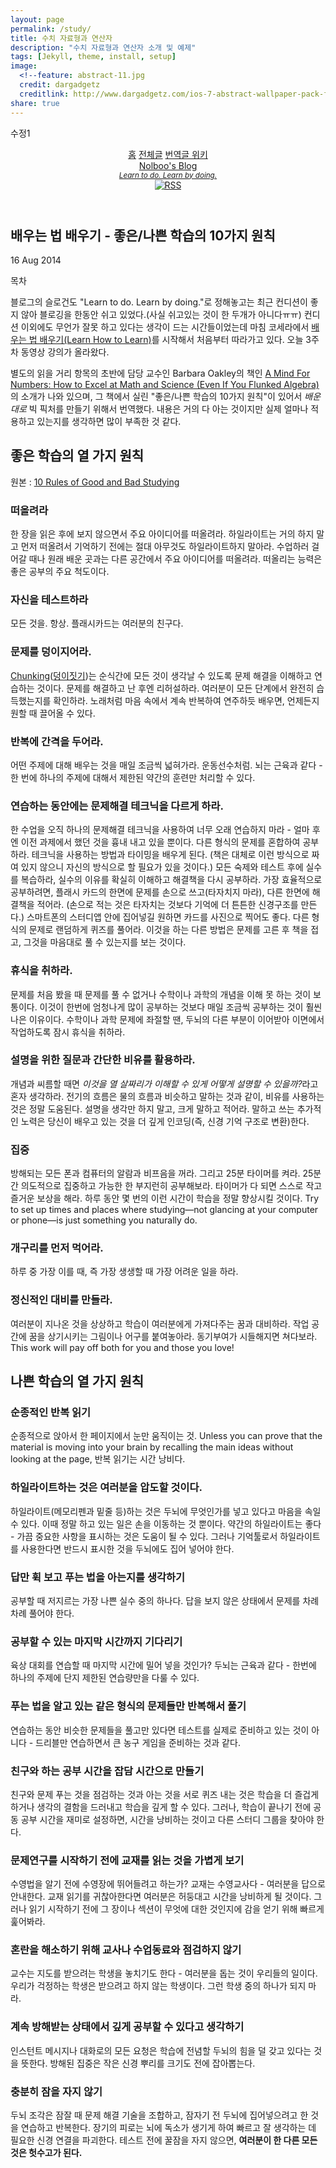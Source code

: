 ```yaml
---
layout: page
permalink: /study/
title: 수치 자료형과 연산자
description: "수치 자료형과 연산자 소개 및 예제"
tags: [Jekyll, theme, install, setup]
image:
  <!--feature: abstract-11.jpg
  credit: dargadgetz
  creditlink: http://www.dargadgetz.com/ios-7-abstract-wallpaper-pack-for-iphone-5-and-ipod-touch-retina/-->
share: true
---
```

수정1

<!DOCTYPE html>
<html lang="en">
<head>
  <meta charset="utf-8">
  <meta name="viewport" content="width=device-width, initial-scale=1.0">
<!--   <meta name="google-site-verification" content="aexITLS38FdIRzwj25OVWxm87rpa9l-UV0URTyC9cTs" /> -->
  <title>
    배우는 법 배우기 - 좋은/나쁜 학습의 10가지 원칙
    
    - @n0lb00's Blog
    
  </title>
<!--   <link type="text/css" rel="stylesheet" href="http://fonts.googleapis.com/css?family=Open+Sans:700,400|Titillium+Web:700,400"> -->
  <link rel="stylesheet" href="/css/site.css">
  <link href="/favicon.ico" rel="shortcut icon" type="image/x-icon" />
  <meta name="description" content="코세라의 배우는 법 배우기(Learn How to Learn) 강의 중 좋은/나쁜 학습의 열가지 원칙 번역" />
  <link rel="alternate" type="application/atom+xml" title="RSS Feed for Nolboo's blog" href="/feed.xml" />
  <script src="/js/instantclick.min.js" data-no-instant></script>
  <script data-no-instant>InstantClick.init();</script>
<!--    -->

  
</head>
<body>
  <div class="top-bar"></div>

  <div class="container">
    <div class="site">
      <header>
        <nav>
          <a class="" href="/">홈</a>
          <a class="" href="/archive/">전체글</a>
          <a class="" href="//github.com/nolboo/nolboo.github.io/wiki">번역글 위키</a>
        </nav>
        <div class="pull-right right logo">
          <div class="name">
            <a href="/">Nolboo's Blog</a><br />
            <small>
              <em>
                  <a href="/">Learn to do. Learn by doing.</a>
              </em>
            </small>
          </div>
          <a href="/feed.xml"><img class="avatar" src="/images/rss.jpg" alt="RSS" /></a>
        </div>
        <div class="clear"></div>
      </header>
      <div class="separator"></div>
      <article>
  <h1>
    배우는 법 배우기 - 좋은/나쁜 학습의 10가지 원칙
  </h1>
  <div class="center">
    <p class="meta">16 Aug 2014</p>
  </div>

<!--    -->

  <div class="post">
  <div id="toc"><p class="toc_title">목차</p></div>

<p>블로그의 슬로건도 &quot;Learn to do. Learn by doing.&quot;로 정해놓고는 최근 컨디션이 좋지 않아 블로깅을 한동안 쉬고 있었다.(사실 쉬고있는 것이 한 두개가 아니다ㅠㅠ) 컨디션 이외에도 무언가 잘못 하고 있다는 생각이 드는 시간들이었는데 마침 코세라에서 <a href="https://class.coursera.org/learning-001">배우는 법 배우기(Learn How to Learn)</a>를 시작해서 처음부터 따라가고 있다. 오늘 3주차 동영상 강의가 올라왔다. </p>

<p>별도의 읽을 거리 항목의 초반에 담당 교수인 Barbara Oakley의 책인 <a href="http://www.amazon.com/gp/product/039916524X/ref=as_li_tl?ie=UTF8&amp;camp=1789&amp;creative=390957&amp;creativeASIN=039916524X&amp;linkCode=as2&amp;tag=advicegoddess-20&amp;linkId=P652DST7UVIEMJ37">A Mind For Numbers: How to Excel at Math and Science (Even If You Flunked Algebra)</a>의 소개가 나와 있으며, 그 책에서 실린 &quot;좋은/나쁜 학습의 10가지 원칙&quot;이 있어서 <em>배운 대로</em> 빅 픽처를 만들기 위해서 번역했다. 내용은 거의 다 아는 것이지만 실제 얼마나 적용하고 있는지를 생각하면 많이 부족한 것 같다.</p>

<h2>좋은 학습의 열 가지 원칙</h2>

<p>원본 : <a href="https://class.coursera.org/learning-001/wiki/view?page=10Rules">10 Rules of Good and Bad Studying</a></p>

<h3>떠올려라</h3>

<p>한 장을 읽은 후에 보지 않으면서 주요 아이디어를 떠올려라. 하일라이트는 거의 하지 말고 먼저 떠올려서 기억하기 전에는 절대 아무것도 하일라이트하지 말아라. 수업하러 걸어갈 때나 원래 배운 곳과는 다른 공간에서 주요 아이디어를 떠올려라. 떠올리는 능력은 좋은 공부의 주요 척도이다.</p>

<h3>자신을 테스트하라</h3>

<p>모든 것을. 항상. 플래시카드는 여러분의 친구다.</p>

<h3>문제를 덩이지어라.</h3>

<p><a href="http://en.wikipedia.org/wiki/Chunking_(psychology)">Chunking</a>(<a href="http://ko.wikipedia.org/wiki/%EB%8D%A9%EC%9D%B4%EC%A7%93%EA%B8%B0">덩이짓기</a>)는 순식간에 모든 것이 생각날 수 있도록 문제 해결을 이해하고 연습하는 것이다. 문제를 해결하고 난 후엔 리허설하라. 여러분이 모든 단계에서 완전히 습득했는지를 확인하라. 노래처럼 마음 속에서 계속 반복하여 연주하듯 배우면, 언제든지 원할 때 끌어올 수 있다.</p>

<h3>반복에 간격을 두어라.</h3>

<p>어떤 주제에 대해 배우는 것을 매일 조금씩 넓혀가라. 운동선수처럼. 뇌는 근육과 같다 - 한 번에 하나의 주제에 대해서 제한된 약간의 훈련만 처리할 수 있다.</p>

<h3>연습하는 동안에는 문제해결 테크닉을 다르게 하라.</h3>

<p>한 수업을 오직 하나의 문제해결 테크닉을 사용하여 너무 오래 연습하지 마라 - 얼마 후엔 이전 과제에서 했던 것을 흉내 내고 있을 뿐이다. 다른 형식의 문제를 혼합하여 공부하라. 테크닉을 사용하는 방법과 타이밍을 배우게 된다. (책은 대체로 이런 방식으로 짜여 있지 않으니 자신의 방식으로 할 필요가 있을 것이다.) 모든 숙제와 테스트 후에 실수를 복습하라, 실수의 이유를 확실히 이해하고 해결책을 다시 공부하라. 가장 효율적으로 공부하려면, 플래시 카드의 한면에 문제를 손으로 쓰고(타자치지 마라), 다른 한면에 해결책을 적어라. (손으로 적는 것은 타자치는 것보다 기억에 더 튼튼한 신경구조를 만든다.) 스마트폰의 스터디앱 안에 집어넣길 원하면 카드를 사진으로 찍어도 좋다. 다른 형식의 문제로 랜덤하게 퀴즈를 풀어라. 이것을 하는 다른 방법은 문제를 고른 후 책을 접고, 그것을 마음대로 풀 수 있는지를 보는 것이다.</p>

<h3>휴식을 취하라.</h3>

<p>문제를 처음 봤을 때 문제를 풀 수 없거나 수학이나 과학의 개념을 이해 못 하는 것이 보통이다. 이것이 한번에 엄청나게 많이 공부하는 것보다 매일 조금씩 공부하는 것이 훨씬 나은 이유이다. 수학이나 과학 문제에 좌절할 땐, 두뇌의 다른 부분이 이어받아 이면에서 작업하도록 잠시 휴식을 취하라.</p>

<h3>설명을 위한 질문과 간단한 비유를 활용하라.</h3>

<p>개념과 씨름할 때면 <em>이것을 열 살짜리가 이해할 수 있게 어떻게 설명할 수 있을까?</em>라고 혼자 생각하라. 전기의 흐름은 물의 흐름과 비슷하고 말하는 것과 같이, 비유를 사용하는 것은 정말 도움된다. 설명을 생각만 하지 말고, 크게 말하고 적어라. 말하고 쓰는 추가적인 노력은 당신이 배우고 있는 것을 더 깊게 인코딩(즉, 신경 기억 구조로 변환)한다.</p>

<h3>집중</h3>

<p>방해되는 모든 폰과 컴퓨터의 알람과 비프음을 꺼라. 그리고 25분 타이머를 켜라. 25분간 의도적으로 집중하고 가능한 한 부지런히 공부해보라. 타이머가 다 되면 스스로 작고 즐거운 보상을 해라. 하루 동안 몇 번의 이런 시간이 학습을 정말 향상시킬 것이다. Try to set up times and places where studying—not glancing at your computer or phone—is just something you naturally do.</p>

<h3>개구리를 먼저 먹어라.</h3>

<p>하루 중 가장 이를 때, 즉 가장 생생할 때 가장 어려운 일을 하라.</p>

<h3>정신적인 대비를 만들라.</h3>

<p>여러분이 지나온 것을 상상하고 학습이 여러분에게 가져다주는 꿈과 대비하라. 작업 공간에 꿈을 상기시키는 그림이나 어구를 붙여놓아라. 동기부여가 시들해지면 쳐다보라. This work will pay off both for you and those you love!</p>

<h2>나쁜 학습의 열 가지 원칙</h2>

<h3>순종적인 반복 읽기</h3>

<p>순종적으로 앉아서 한 페이지에서 눈만 움직이는 것. Unless you can prove that the material is moving into your brain by recalling the main ideas without looking at the page, 반복 읽기는 시간 낭비다.</p>

<h3>하일라이트하는 것은 여러분을 압도할 것이다.</h3>

<p>하일라이트(메모리펜과 밑줄 등)하는 것은 두뇌에 무엇인가를 넣고 있다고 마음을 속일 수 있다. 이때 정말 하고 있는 일은 손을 이동하는 것 뿐이다. 약간의 하일라이트는 좋다 - 가끔 중요한 사항을 표시하는 것은 도움이 될 수 있다. 그러나 기억툴로서 하일라이트를 사용한다면 반드시 표시한 것을 두뇌에도 집어 넣어야 한다.  </p>

<h3>답만 휙 보고 푸는 법을 아는지를 생각하기</h3>

<p>공부할 때 저지르는 가장 나쁜 실수 중의 하나다. 답을 보지 않은 상태에서 문제를 차례차례 풀어야 한다.</p>

<h3>공부할 수 있는 마지막 시간까지 기다리기</h3>

<p>육상 대회를 연습할 때 마지막 시간에 밀어 넣을 것인가? 두뇌는 근육과 같다 - 한번에 하나의 주제에 단지 제한된 연습량만을 다룰 수 있다.</p>

<h3>푸는 법을 알고 있는 같은 형식의 문제들만 반복해서 풀기</h3>

<p>연습하는 동안 비슷한 문제들을 풀고만 있다면 테스트를 실제로 준비하고 있는 것이 아니다 - 드리블만 연습하면서 큰 농구 게임을 준비하는 것과 같다.</p>

<h3>친구와 하는 공부 시간을 잡담 시간으로 만들기</h3>

<p>친구와 문제 푸는 것을 점검하는 것과 아는 것을 서로 퀴즈 내는 것은 학습을 더 즐겁게 하거나 생각의 결함을 드러내고 학습을 깊게 할 수 있다. 그러나, 학습이 끝나기 전에 공동 공부 시간을 재미로 설정하면, 시간을 낭비하는 것이고 다른 스터디 그룹을 찾아야 한다.</p>

<h3>문제연구를 시작하기 전에 교재를 읽는 것을 가볍게 보기</h3>

<p>수영법을 알기 전에 수영장에 뛰어들려고 하는가? 교재는 수영교사다 - 여러분을 답으로 안내한다. 교재 읽기를 귀찮아한다면 여러분은 허둥대고 시간을 낭비하게 될 것이다. 그러나 읽기 시작하기 전에 그 장이나 섹션이 무엇에 대한 것인지에 감을 얻기 위해 빠르게 훑어봐라.</p>

<h3>혼란을 해소하기 위해 교사나 수업동료와 점검하지 않기</h3>

<p>교수는 지도를 받으려는 학생을 놓치기도 한다 - 여러분을 돕는 것이 우리들의 일이다. 우리가 걱정하는 학생은 받으려고 하지 않는 학생이다. 그런 학생 중의 하나가 되지 마라.</p>

<h3>계속 방해받는 상태에서 깊게 공부할 수 있다고 생각하기</h3>

<p>인스턴트 메시지나 대화로의 모든 요청은 학습에 전념할 두뇌의 힘을 덜 갖고 있다는 것을 뜻한다. 방해된 집중은 작은 신경 뿌리를 크기도 전에 잡아뽑는다. </p>

<h3>충분히 잠을 자지 않기</h3>

<p>두뇌 조각은 잠잘 때 문제 해결 기술을 조합하고, 잠자기 전 두뇌에 집어넣으려고 한 것을 연습하고 반복한다. 장기의 피로는 뇌에 독소가 생기게 하여 빠르고 잘 생각하는 데 필요한 신경 연결을 파괴한다. 테스트 전에 꿀잠을 자지 않으면, <strong>여러분이 한 다른 모든 것은 헛수고가 된다.</strong></p>

</body>
</html>
